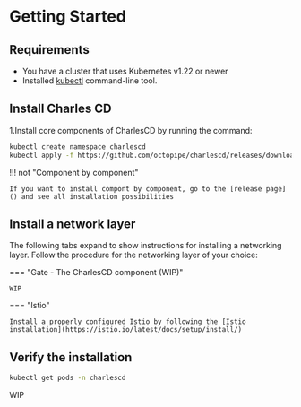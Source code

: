# Getting Started

## Requirements

- You have a cluster that uses Kubernetes v1.22 or newer
- Installed [kubectl](https://kubernetes.io/docs/tasks/tools/install-kubectl/) command-line tool.

## Install Charles CD

1.Install core components of CharlesCD by running the command:

```bash
kubectl create namespace charlescd
kubectl apply -f https://github.com/octopipe/charlescd/releases/download/charlescd-0.0.1/install.yaml -n charlescd
```

!!! not "Component by component"

    If you want to install compont by component, go to the [release page]() and see all installation possibilities


## Install a network layer

The following tabs expand to show instructions for installing a networking layer.
Follow the procedure for the networking layer of your choice:

=== "Gate - The CharlesCD component (WIP)"

    WIP

=== "Istio"

    Install a properly configured Istio by following the [Istio installation](https://istio.io/latest/docs/setup/install/)


## Verify the installation

```bash
kubectl get pods -n charlescd
```

WIP